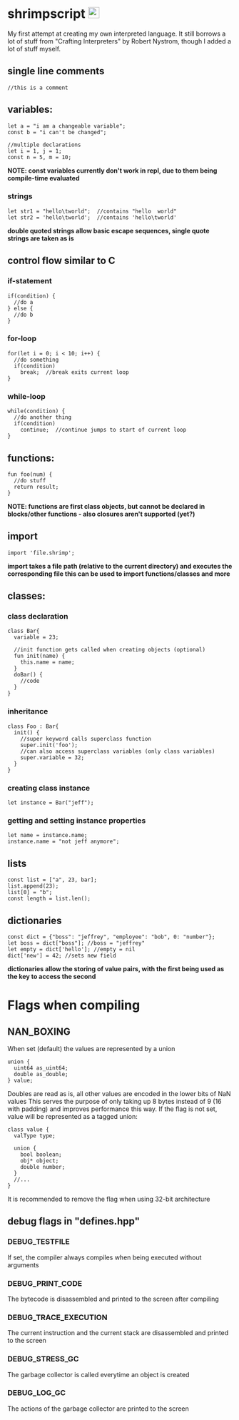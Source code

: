 # shrimpscript <img src='/ressource/shrimp.ico' width='25'>
My first attempt at creating my own interpreted language. It still borrows a lot of stuff from "Crafting Interpreters" by Robert Nystrom,
though I added a lot of stuff myself.

## single line comments
```
//this is a comment
```
## variables:
```
let a = "i am a changeable variable";
const b = "i can't be changed";

//multiple declarations
let i = 1, j = 1;
const n = 5, m = 10;
```
**NOTE: const variables currently don't work in repl, due to them being compile-time evaluated**
### strings
```
let str1 = "hello\tworld";  //contains "hello  world"
let str2 = 'hello\tworld';  //contains 'hello\tworld'
```
**double quoted strings allow basic escape sequences, single quote strings are taken as is**
## control flow similar to C
### if-statement
```
if(condition) {  
  //do a  
} else {  
  //do b  
}  
```
### for-loop
```
for(let i = 0; i < 10; i++) {  
  //do something  
  if(condition)  
    break;  //break exits current loop
}  
```
### while-loop
```
while(condition) {  
  //do another thing
  if(condition)
    continue;  //continue jumps to start of current loop  
}  
```
## functions:
```
fun foo(num) {  
  //do stuff  
  return result;  
}
```
**NOTE: functions are first class objects, but cannot be declared in blocks/other functions - also closures aren't supported (yet?)**
## import
```
import 'file.shrimp';
```
**import takes a file path (relative to the current directory) and executes the corresponding file
this can be used to import functions/classes and more**
## classes:
### class declaration
```
class Bar{  
  variable = 23;  

  //init function gets called when creating objects (optional)
  fun init(name) {  
    this.name = name;  
  }  
  doBar() {
    //code
  }
}  
```
### inheritance
```
class Foo : Bar{
  init() {
    //super keyword calls superclass function
    super.init('foo');
    //can also access superclass variables (only class variables)
    super.variable = 32;
  }
}
```
### creating class instance
```
let instance = Bar("jeff");
```
### getting and setting instance properties
```
let name = instance.name;
instance.name = "not jeff anymore";  
```
## lists
```
const list = ["a", 23, bar];  
list.append(23);  
list[0] = "b";
const length = list.len();
```
## dictionaries
```
const dict = {"boss": "jeffrey", "employee": "bob", 0: "number"};
let boss = dict["boss"]; //boss = "jeffrey"
let empty = dict['hello']; //empty = nil
dict['new'] = 42; //sets new field
```
**dictionaries allow the storing of value pairs, with the first being used as the key to access the second**

# Flags when compiling
## NAN_BOXING
When set (default) the values are represented by a union
```
union {
  uint64 as_uint64;
  double as_double;
} value;
```
Doubles are read as is, all other values are encoded in the lower bits of NaN values
This serves the purpose of only taking up 8 bytes instead of 9 (16 with padding) and improves performance this way. If the flag is not set, value will be represented as a tagged union:
```
class value {
  valType type;

  union {
    bool boolean;
    obj* object;
    double number;
  }
  //...
}
```
It is recommended to remove the flag when using 32-bit architecture
## debug flags in "defines.hpp"
### DEBUG_TESTFILE <FILENAME>
If set, the compiler always compiles <FILENAME> when being executed without arguments

### DEBUG_PRINT_CODE
The bytecode is disassembled and printed to the screen after compiling

### DEBUG_TRACE_EXECUTION
The current instruction and the current stack are disassembled and printed to the screen

### DEBUG_STRESS_GC
The garbage collector is called everytime an object is created

### DEBUG_LOG_GC
The actions of the garbage collector are printed to the screen
